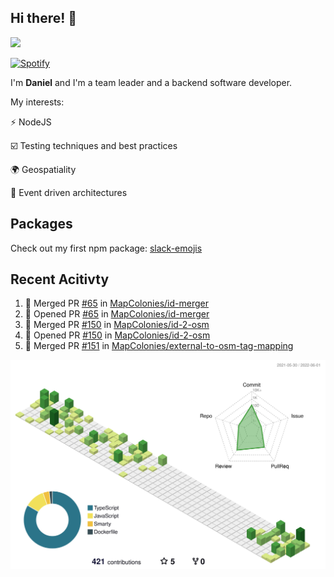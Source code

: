 ## Hi there! 👋

<p>
  <img src="https://github-readme-stats.vercel.app/api?username=syncush&theme=tokyonight">
</p>

[![Spotify](https://novatorem-rust.vercel.app/api/spotify)](https://open.spotify.com/user/syncush)

I'm **Daniel** and I'm a team leader and a backend software developer.

My interests:

⚡ NodeJS

☑️ Testing techniques and best practices

🌍 Geospatiality

🧠 Event driven architectures

## Packages
Check out my first npm package: [slack-emojis](https://www.npmjs.com/package/slack-emojis)

## Recent Acitivty
<!--START_SECTION:activity-->
1. 🎉 Merged PR [#65](https://github.com/MapColonies/id-merger/pull/65) in [MapColonies/id-merger](https://github.com/MapColonies/id-merger)
2. 💪 Opened PR [#65](https://github.com/MapColonies/id-merger/pull/65) in [MapColonies/id-merger](https://github.com/MapColonies/id-merger)
3. 🎉 Merged PR [#150](https://github.com/MapColonies/id-2-osm/pull/150) in [MapColonies/id-2-osm](https://github.com/MapColonies/id-2-osm)
4. 💪 Opened PR [#150](https://github.com/MapColonies/id-2-osm/pull/150) in [MapColonies/id-2-osm](https://github.com/MapColonies/id-2-osm)
5. 🎉 Merged PR [#151](https://github.com/MapColonies/external-to-osm-tag-mapping/pull/151) in [MapColonies/external-to-osm-tag-mapping](https://github.com/MapColonies/external-to-osm-tag-mapping)
<!--END_SECTION:activity-->

![contrib](./profile-3d-contrib/profile-green-animate.svg)
